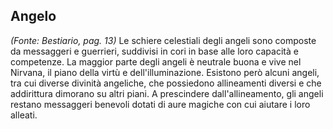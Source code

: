 ## **Angelo**

_(Fonte: Bestiario, pag. 13)_ Le schiere celestiali degli angeli sono composte
da messaggeri e guerrieri, suddivisi in cori in base alle loro capacità e
competenze. La maggior parte degli angeli è neutrale buona e vive nel Nirvana,
il piano della virtù e dell'illuminazione. Esistono però alcuni angeli, tra cui
diverse divinità angeliche, che possiedono allineamenti diversi e che
addirittura dimorano su altri piani. A prescindere dall'allineamento, gli angeli
restano messaggeri benevoli dotati di aure magiche con cui aiutare i loro
alleati.
